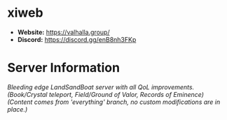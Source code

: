 # xiweb

  - **Website:** https://valhalla.group/
  - **Discord:** https://discord.gg/enB8nh3FKp

# Server Information

_Bleeding edge LandSandBoat server with all QoL improvements. (Book/Crystal teleport, Field/Ground of Valor, Records of Eminence) (Content comes from 'everything' branch, no custom modifications are in place.)_
